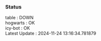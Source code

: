 ### Status


table : DOWN  
hogwarts : OK  
icy-bot : OK  
Latest Update : 2024-11-24 13:16:34.781879

